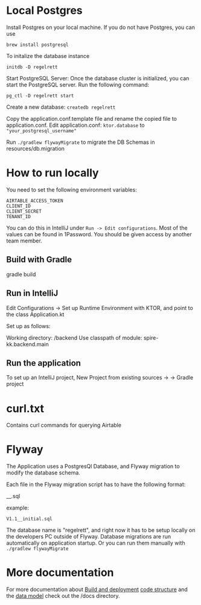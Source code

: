 # Local Postgres

Install Postgres on your local machine.
If you do not have Postgres, you can use

`brew install postgresql`

To initalize the database instance

`initdb -D regelrett`

Start PostgreSQL Server: Once the database cluster is initialized, you can start the PostgreSQL server. Run the
following command:

`pg_ctl -D regelrett start`

Create a new database:
`createdb regelrett`

Copy the application.conf.template file and rename the copied file to application.conf.
Edit application.conf:
`ktor.database` to `"your_postgresql_username"`

Run `./gradlew flywayMigrate` to migrate the DB Schemas in resources/db.migration

# How to run locally

You need to set the following environment variables:
```
AIRTABLE_ACCESS_TOKEN
CLIENT_ID
CLIENT_SECRET
TENANT_ID
```
You can do this in IntelliJ under `Run -> Edit configurations`. Most of the values can be found in 1Password. You should be given access by another team member.

## Build with Gradle

gradle build

## Run in IntelliJ

Edit Configurations -> Set up Runtime Environment with KTOR, and point to the class Application.kt

Set up as follows:

Working directory: <root of project>/backend
Use classpath of module: spire-kk.backend.main

## Run the application

To set up an IntelliJ project, New Project from existing sources -> <root directory
for spire-kk> -> Gradle project

# curl.txt

Contains curl commands for querying Airtable

# Flyway

The Application uses a PostgresQl Database, and Flyway migration to modify the database schema.

Each file in the Flyway migration script has to have the following format:

<Version>__<Description>.sql

example:

`V1.1__initial.sql`

The database name is "regelrett", and right now it has to be setup locally on the developers PC outside of Flyway.
Database migrations are run automatically on application startup. Or you can run them manually with `./gradlew flywayMigrate`

# More documentation

For more documentation
about [Build and deployment](./docs/build-and-deployment.md) [code structure](./docs/code-structure.md) and
the [data model](./docs/data-model.md) check
out the /docs directory.


